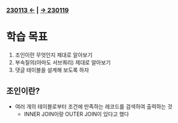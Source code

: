﻿#
### [230113 ←](../../221205-230127_JSP/230113/) | [→ 230119](../../221205-230127_JSP/230119/)

# 학습 목표

1. 조인이란 무엇인지 제대로 알아보기
1. 부속질의(아마도 서브쿼리) 제대로 알아보기
1. 댓글 테이블을 설계해 보도록 하자

## 조인이란?

- 여러 개의 테이블로부터 조건에 만족하는 레코드를 검색하여 출력하는 것
    - INNER JOIN이랑 OUTER JOIN이 있다고 했다